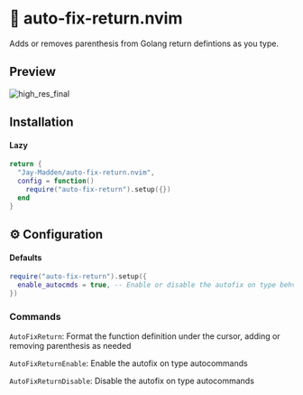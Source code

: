 # 🧰 auto-fix-return.nvim
Adds or removes parenthesis from Golang return defintions as you type. 

## Preview
![high_res_final](https://github.com/user-attachments/assets/a5b9b50d-cbc7-42a6-b3f7-e20795c93823)

## Installation

#### Lazy
```lua
return {
  "Jay-Madden/auto-fix-return.nvim",
  config = function()
    require("auto-fix-return").setup({})
  end
}
```

## ⚙️ Configuration

#### Defaults
```lua
require("auto-fix-return").setup({
  enable_autocmds = true, -- Enable or disable the autofix on type behvaior
})
```

### Commands

`AutoFixReturn`: Format the function definition under the cursor, adding or removing parenthesis as needed

`AutoFixReturnEnable`: Enable the autofix on type autocommands

`AutoFixReturnDisable`: Disable the autofix on type autocommands
